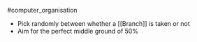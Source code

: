 #computer_organisation 
- Pick randomly between whether a [[Branch]] is taken or not
- Aim for the perfect middle ground of 50%